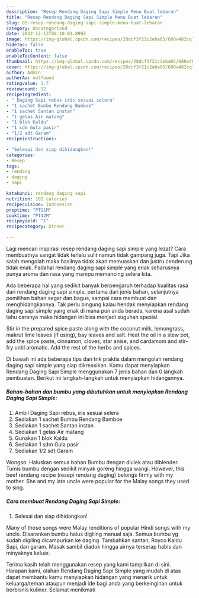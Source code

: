 ```yaml
---
description: "Resep Rendang Daging Sapi Simple Menu Buat lebaran"
title: "Resep Rendang Daging Sapi Simple Menu Buat lebaran"
slug: 85-resep-rendang-daging-sapi-simple-menu-buat-lebaran
category: Uncategorized
date: 2022-12-13T08:10:01.899Z
image: https://img-global.cpcdn.com/recipes/28dcf3f21c2eba05/680x482cq70/rendang-daging-sapi-simple-foto-resep-utama.jpg
hideToc: false
enableToc: true
enableTocContent: false
thumbnail: https://img-global.cpcdn.com/recipes/28dcf3f21c2eba05/680x482cq70/rendang-daging-sapi-simple-foto-resep-utama.jpg
cover: https://img-global.cpcdn.com/recipes/28dcf3f21c2eba05/680x482cq70/rendang-daging-sapi-simple-foto-resep-utama.jpg
author: Admin
authorAv: notfound
ratingvalue: 3.7
reviewcount: 12
recipeingredient:
- " Daging Sapi rebus iris sesuai selera"
- "1 sachet Bumbu Rendang Bamboe"
- "1 sachet Santan instan"
- "1 gelas Air matang"
- "1 blok Kaldu"
- "1 sdm Gula pasir"
- "1/2 sdt Garam"
recipeinstructions:

- "Selesai dan siap dihidangkan!"
categories:
- Resep
tags:
- rendang
- daging
- sapi

katakunci: rendang daging sapi 
nutrition: 101 calories
recipecuisine: Indonesian
preptime: "PT11M"
cooktime: "PT42M"
recipeyield: "1"
recipecategory: Dinner

---
```



Lagi mencari inspirasi resep rendang daging sapi simple yang lezat? Cara membuatnya sangat tidak terlalu sulit namun tidak gampang juga. Tapi Jika salah mengolah maka hasilnya tidak akan memuaskan dan justru cenderung tidak enak. Padahal rendang daging sapi simple yang enak seharusnya punya aroma dan rasa yang mampu memancing selera kita.


Ada beberapa hal yang sedikit banyak berpengaruh terhadap kualitas rasa dari rendang daging sapi simple, pertama dari jenis bahan, selanjutnya pemilihan bahan segar dan bagus, sampai cara membuat dan menghidangkannya. Tak perlu bingung kalau hendak menyiapkan rendang daging sapi simple yang enak di mana pun anda berada, karena asal sudah tahu caranya maka hidangan ini bisa menjadi suguhan spesial.

Stir in the prepared spice paste along with the coconut milk, lemongrass, makrut lime leaves (if using), bay leaves and salt. Heat the oil in a stew pot, add the spice paste, cinnamon, cloves, star anise, and cardamom and stir-fry until aromatic. Add the rest of the herbs and spices.


Di bawah ini ada beberapa tips dan trik praktis dalam mengolah rendang daging sapi simple yang siap dikreasikan. Kamu dapat menyiapkan Rendang Daging Sapi Simple menggunakan 7 jenis bahan dan 0 langkah pembuatan. Berikut ini langkah-langkah untuk menyiapkan hidangannya.

<!--inarticleads1-->

##### Bahan-bahan dan bumbu yang dibutuhkan untuk menyiapkan Rendang Daging Sapi Simple:

1. Ambil  Daging Sapi rebus, iris sesuai selera
1. Sediakan 1 sachet Bumbu Rendang Bamboe
1. Sediakan 1 sachet Santan instan
1. Sediakan 1 gelas Air matang
1. Gunakan 1 blok Kaldu
1. Sediakan 1 sdm Gula pasir
1. Sediakan 1/2 sdt Garam


Wongso: Haluskan semua bahan Bumbu dengan diulek atau diblender. Tumis bumbu dengan sedikit minyak goreng hingga wangi. However, this beef rendang recipe (resepi rendang daging) belongs firmly with my mother. She and my late uncle were popular for the Malay songs they used to sing. 

<!--inarticleads2-->

##### Cara membuat Rendang Daging Sapi Simple:


1. Selesai dan siap dihidangkan!

Many of those songs were Malay renditions of popular Hindi songs with my uncle. Disarankan bumbu halus digiling manual saja. Semua bumbu yg sudah digiling dicampurkan ke daging. Tambahkan santan, Royco Kaldu Sapi, dan garam. Masak sambil diaduk hingga airnya terserap habis dan minyaknya keluar. 

Terima kasih telah menggunakan resep yang kami tampilkan di sini. Harapan kami, olahan Rendang Daging Sapi Simple yang mudah di atas dapat membantu kamu menyiapkan hidangan yang menarik untuk keluarga/teman ataupun menjadi ide bagi anda yang berkeinginan untuk berbisnis kuliner. Selamat menikmati
